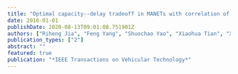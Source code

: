 ```yaml
---
title: "Optimal capacity--delay tradeoff in MANETs with correlation of node mobility"
date: 2016-01-01
publishDate: 2020-08-13T09:01:08.751901Z
authors: ["Riheng Jia", "Feng Yang", "Shuochao Yao", "Xiaohua Tian", "Xinbing Wang", "Wenjun Zhang", "Jun Xu"]
publication_types: ["2"]
abstract: ""
featured: true
publication: "*IEEE Transactions on Vehicular Technology*"
---
```


